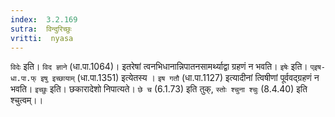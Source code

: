 ```yaml
---
index:  3.2.169
sutra:  विन्दुरिच्छुः
vritti:  nyasa
---
```


`विदेः` इति। `विद ज्ञाने` (धा.पा.1064)। इतरेषां त्वनभिधानान्निपातनसामर्थ्याद्वा ग्रहणं न भवति। `इषेः` इति। `प्इष-धा.पा.फ् इषु इच्छायाम्` (धा.पा.1351) इत्येतस्य । `इष गतौ` (धा.पा.1127) इत्यादीनां त्विषीणां पूर्ववद्ग्रहणं न भवति। `इच्छुः` इति। छकारादेशो निपात्यते। `छे च` (6.1.73) इति तुक्, `स्तोः श्चुना श्चुः` (8.4.40) इति श्चुत्वम्।।

